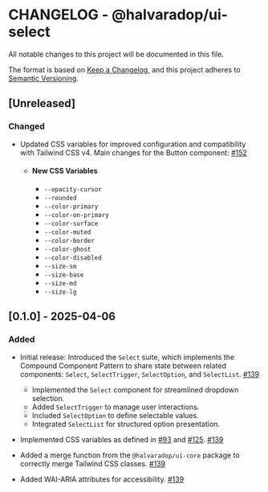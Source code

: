 # CHANGELOG - @halvaradop/ui-select

All notable changes to this project will be documented in this file.

The format is based on [Keep a Changelog](https://keepachangelog.com/en/1.1.0/),
and this project adheres to [Semantic Versioning](https://semver.org/spec/v2.0.0.html).

## [Unreleased]

### Changed

- Updated CSS variables for improved configuration and compatibility with Tailwind CSS v4. Main changes for the Button component: [#152](https://github.com/halvaradop/ui/pull/152)

  - #### New CSS Variables
    - `--opacity-cursor`
    - `--rounded`
    - `--color-primary`
    - `--color-on-primary`
    - `--color-surface`
    - `--color-muted`
    - `--color-border`
    - `--color-ghost`
    - `--color-disabled`
    - `--size-sm`
    - `--size-base`
    - `--size-md`
    - `--size-lg`

## [0.1.0] - 2025-04-06

### Added

- Initial release: Introduced the `Select` suite, which implements the Compound Component Pattern to share state between related components: `Select`, `SelectTrigger`, `SelectOption`, and `SelectList`. [#139](https://github.com/halvaradop/ui/pull/139)

  - Implemented the `Select` component for streamlined dropdown selection.
  - Added `SelectTrigger` to manage user interactions.
  - Included `SelectOption` to define selectable values.
  - Integrated `SelectList` for structured option presentation.

- Implemented CSS variables as defined in [#93](https://github.com/halvaradop/ui/pull/93) and [#125](https://github.com/halvaradop/ui/pull/125). [#139](https://github.com/halvaradop/ui/pull/139)

- Added a merge function from the `@halvaradop/ui-core` package to correctly merge Tailwind CSS classes. [#139](https://github.com/halvaradop/ui/pull/139)

- Added WAI-ARIA attributes for accessibility. [#139](https://github.com/halvaradop/ui/pull/139)

